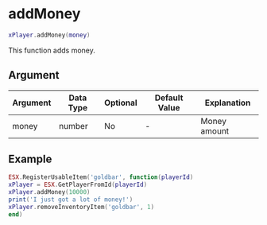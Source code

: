 # addMoney

```lua
xPlayer.addMoney(money)
```

This function adds money.

## Argument

| Argument | Data Type | Optional | Default Value | Explanation  |
| -------- | --------- | -------- | ------------- | ------------ |
| money    | number    | No       | -             | Money amount |

## Example

```lua
ESX.RegisterUsableItem('goldbar', function(playerId)
xPlayer = ESX.GetPlayerFromId(playerId)
xPlayer.addMoney(10000)
print('I just got a lot of money!')
xPlayer.removeInventoryItem('goldbar', 1)
end)
```

